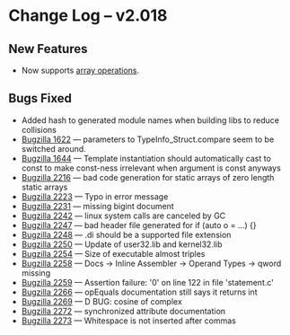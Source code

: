 # Change Log &ndash; v2.018

## New Features

* Now supports [array operations](/arrays#array-operations).

## Bugs Fixed

* Added hash to generated module names when building libs to reduce collisions
* [Bugzilla 1622](/bug/1622) &mdash; parameters to TypeInfo_Struct.compare seem to be switched around.
* [Bugzilla 1644](/bug/1644) &mdash; Template instantiation should automatically cast to const to make const-ness irrelevant when argument is const anyways
* [Bugzilla 2216](/bug/2216) &mdash; bad code generation for static arrays of zero length static arrays
* [Bugzilla 2223](/bug/2223) &mdash; Typo in error message
* [Bugzilla 2231](/bug/2231) &mdash; missing bigint document
* [Bugzilla 2242](/bug/2242) &mdash; linux system calls are canceled by GC
* [Bugzilla 2247](/bug/2247) &mdash; bad header file generated for if (auto o = ...) {}
* [Bugzilla 2248](/bug/2248) &mdash; .di should be a supported file extension
* [Bugzilla 2250](/bug/2250) &mdash; Update of user32.lib and kernel32.lib
* [Bugzilla 2254](/bug/2254) &mdash; Size of executable almost triples
* [Bugzilla 2258](/bug/2258) &mdash; Docs -> Inline Assembler -> Operand Types -> qword missing
* [Bugzilla 2259](/bug/2259) &mdash; Assertion failure: '0' on line 122 in file 'statement.c'
* [Bugzilla 2266](/bug/2266) &mdash; opEquals documentation still says it returns int
* [Bugzilla 2269](/bug/2269) &mdash; D BUG: cosine of complex
* [Bugzilla 2272](/bug/2272) &mdash; synchronized attribute documentation
* [Bugzilla 2273](/bug/2273) &mdash; Whitespace is not inserted after commas
